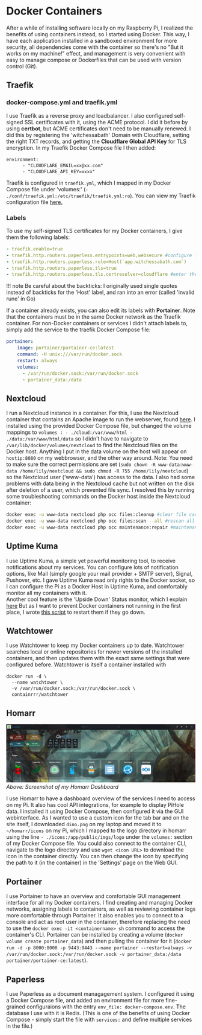 # Docker Containers

After a while of installing software locally on my Raspberry Pi, I realized the benefits of using containers instead, so I started using Docker.
This way, I have each application installed in a sandboxed environment for more security, all dependencies come with the container so there's no "But it works on my machine!" effect, and management is very convenient with easy to manage compose or Dockerfiles that can be used with version control (Git).

## Traefik

### docker-compose.yml and traefik.yml
I use Traefik as a reverse proxy and loadbalancer.
I also configured self-signed SSL certificates with it, using the ACME protocol.
I did it before by using **certbot**, but ACME certificates don't need to be manually renewed.
I did this by registering the 'witchessabath' Domain with Cloudflare, setting the right TXT records, and getting the **Cloudflare Global API Key** for TLS encryption.
In my Traefik Docker Compose file I then added:
```
environment:
      - "CLOUDFLARE_EMAIL=xx@xx.com"
      - "CLOUDFLARE_API_KEY=xxxx"
```
Traefik is configured in `traefik.yml`, which I mapped in my Docker Compose file under 'volumes:' (`- ./conf/traefik.yml:/etc/traefik/traefik.yml:ro`).
You can view my Traefik configuration file <a href="https://github.com/witchessabath/containers/blob/main/traefik/conf/traefik.yml" target="_blank">here.</a>

### Labels
To use my self-signed TLS certificates for my Docker containers, I give them the following labels:
```yml
- traefik.enable=true
- traefik.http.routers.paperless.entrypoints=web,websecure #configure for HTTP or HTTPS traffic/HTTPS redirection
- traefik.http.routers.paperless.rule=Host(`app.witchessabath.com`)
- traefik.http.routers.paperless.tls=true
- traefik.http.routers.paperless.tls.certresolver=cloudflare #enter the name of the certificate resolver configured in traefik.yml
```
!!! note
    Be careful about the backticks: I originally used single quotes instead of backticks for the 'Host' label, and ran into an error (called 'invalid rune' in Go)

If a container already exists, you can also edit its labels with **Portainer**.
Note that the containers must be in the same Docker network as the Traefik container.
For non-Docker containers or services I didn't attach labels to, simply add the service to the traefik Docker Compose file:

```yml
portainer:
    image: portainer/portainer-ce:latest
    command: -H unix:///var/run/docker.sock
    restart: always
    volumes:
      - /var/run/docker.sock:/var/run/docker.sock
      - portainer_data:/data
```

## Nextcloud
I run a Nextcloud instance in a container.
For this, I use the Nextcloud container that contains an Apache image to run the webserver, found <a href="https://github.com/nextcloud/docker" target="_blank">here</a>.
I installed using the provided Docker Compose file, but changed the volume mappings to `volumes : - ./cloud:/var/www/html - ./data:/var/www/html/data` so I didn't have to navigate to `/var/lib/docker/volumes/nextcloud` to find the Nextcloud files on the Docker host.
Anything I put in the data volume on the host will appear on `hostip:8080` on my webbrowser, and the other way around.
Note: You need to make sure the correct permissions are set (`sudo chown -R www-data:www-data /home/lily/nextcloud && sudo chmod -R 755 /home/lily/nextcloud`) so the Nextcloud user ('www-data') has access to the data.
I also had some problems with data being in the Nextcloud cache but not written on the disk after deletion of a user, which prevented file sync.
I resolved this by running some troubleshooting commands on the Docker host inside the Nextcloud container:
```bash
docker exec -u www-data nextcloud php occ files:cleanup #clear file cache in the Docker container
docker exec -u www-data nextcloud php occ files:scan --all #rescan all files
docker exec -u www-data nextcloud php occ maintenance:repair #maintenance repairs, eg. to fix database inconsistencies, adjust file paths, and address other issues that may arise in a Nextcloud installation
```

## Uptime Kuma
I use Uptime Kuma, a simple yet powerful monitoring tool, to receive notifications about my services.
You can configure lots of notification options, like Mail (simply google your mail provider + SMTP server), Signal, Pushover, etc.
I gave Uptime Kuma read only rights to the Docker socket, so I can configure the Pi as a Docker Host in Uptime Kuma, and comfortably monitor all my containers
with it. <br />
Another cool feature is the 'Upside Down' Status monitor, which I explain [here](scripts.md#uptime-kuma)
But as I want to prevent Docker containers not running in the first place, I wrote [this script](automation.md#keep-docker-compose-containers-running) to restart them if they go down.

## Watchtower
I use Watchtower to keep my Docker containers up to date.
Watchtower searches local or online repositories for newer versions of the installed containers, and then updates them with the exact same settings that were configured before.
Watchtower is itself a container installed with 
```
docker run -d \
  --name watchtower \
  -v /var/run/docker.sock:/var/run/docker.sock \
  containrrr/watchtower
```
## Homarr
![Screenshot](img/dashboard.png)
*Above: Screenshot of my Homarr Dashboard*

I use Homarr to have a dashboard overview of the services I need to access on my Pi.
It also has cool API integrations, for example to display PiHole data.
I installed it using Docker Compose, then configured it via the GUI webinterface.
As I wanted to use a custom icon for the tab bar and on the site itself, I downloaded `dino.png` on my laptop and moved it to `~/homarr/icons` on my Pi, which I mapped to the logo directory in homarr using the line `- ./icons:/app/public/imgs/logo` under the `volumes:` section of my Docker Compose file.
You could also connect to the container CLI, navigate to the logo directory and use `wget <icon URL>` to download the icon in the container directly.
You can then change the icon by specifying the path to it (in the container) in the 'Settings' page on the Web GUI.

## Portainer
I use Portainer to have an overview and comfortable GUI management interface for all my Docker containers.
I find creating and managing Docker networks, assigning labels to containers, as well as reviewing container logs more comfortable through Portainer.
It also enables you to connect to a console and act as root user in the container, therefore replacing the need to use the `docker exec -it <containername> sh` command to access the container's CLI.
Portainer can be installed by creating a volume (`docker volume create portainer_data`) and then pulling the container for it (`docker run -d -p 8000:8000 -p 9443:9443 --name portainer --restart=always -v /var/run/docker.sock:/var/run/docker.sock -v portainer_data:/data portainer/portainer-ce:latest`).

## Paperless
I use Paperless as a document managagement system.
I configured it using a Docker Compose file, and added an environment file for more fine-grained configuraions with the entry `env_file: docker-compose.env`.
The database I use with it is Redis. (This is one of the benefits of using Docker Compose - simply start the file with `services:` and define multiple services in the file.)